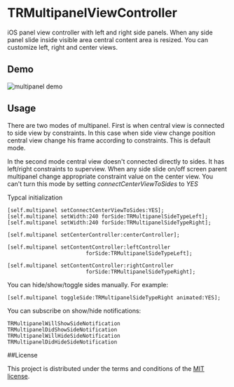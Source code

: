 # TRMultipanelViewController

iOS panel view controller with left and right side panels. When any side panel slide inside visible area central content area is resized. 
You can customize left, right and center views.

## Demo
![multipanel demo](https://raw.github.com/incaffeine/TRMultipanelViewController/master/multipanel-demo.gif)

## Usage 
There are two modes of multipanel. First is when central view is connected to side view by constraints. In this case when side view change position central view change his frame according to constraints. This is default mode. 

In the second mode central view doesn't connected directly to sides. It has left/right constraints to superview. When any side slide on/off screen parent multipanel change appropriate constraint value on the center view. You can't turn this mode by setting  *connectCenterViewToSides* to *YES*

Typcal initialization

    [self.multipanel setConnectCenterViewToSides:YES];
    [self.multipanel setWidth:240 forSide:TRMultipanelSideTypeLeft];
    [self.multipanel setWidth:240 forSide:TRMultipanelSideTypeRight];
    
    [self.multipanel setCenterController:centerController];

    [self.multipanel setContentController:leftController
                             forSide:TRMultipanelSideTypeLeft];
    
    [self.multipanel setContentController:rightController
                             forSide:TRMultipanelSideTypeRight];

You can hide/show/toggle sides manually. For example: 

	[self.multipanel toggleSide:TRMultipanelSideTypeRight animated:YES];

You can subscribe on show/hide notifications:

    TRMultipanelWillShowSideNotification
    TRMultipanelDidShowSideNotification
    TRMultipanelWillHideSideNotification
    TRMultipanelDidHideSideNotification

##License

This project is distributed under the terms and conditions of the [MIT license](LICENSE). 


